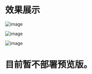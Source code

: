 # 效果展示

![image](https://github.com/SlinkX/nblog/assets/144294415/a5021f90-76d7-4eca-afc4-b320eabc1952)

![image](https://github.com/SlinkX/nblog/assets/144294415/e3f246da-251c-4993-865d-4898a660b42e)

![image](https://github.com/SlinkX/nblog/assets/144294415/047f3983-993f-4eab-a714-1f6d5e13f6bc)


# 目前暂不部署预览版。

